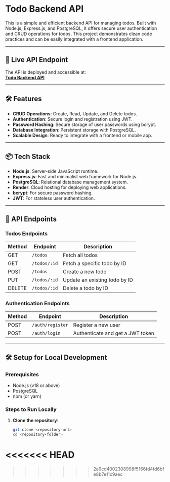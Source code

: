 # Todo Backend API

This is a simple and efficient backend API for managing todos. Built with Node.js, Express.js, and PostgreSQL, it offers secure user authentication and CRUD operations for todos. This project demonstrates clean code practices and can be easily integrated with a frontend application.

---

## 🚀 Live API Endpoint

The API is deployed and accessible at:  
**[Todo Backend API](https://todo-backend-e2gl.onrender.com)**

---

## 🛠️ Features

- **CRUD Operations**: Create, Read, Update, and Delete todos.
- **Authentication**: Secure login and registration using JWT.
- **Password Hashing**: Secure storage of user passwords using bcrypt.
- **Database Integration**: Persistent storage with PostgreSQL.
- **Scalable Design**: Ready to integrate with a frontend or mobile app.

---

## 📦 Tech Stack

- **Node.js**: Server-side JavaScript runtime.
- **Express.js**: Fast and minimalist web framework for Node.js.
- **PostgreSQL**: Relational database management system.
- **Render**: Cloud hosting for deploying web applications.
- **bcrypt**: For secure password hashing.
- **JWT**: For stateless user authentication.

---

## 📑 API Endpoints

### **Todos Endpoints**
| Method | Endpoint            | Description                      |
|--------|---------------------|----------------------------------|
| GET    | `/todos`            | Fetch all todos                 |
| GET    | `/todos/:id`        | Fetch a specific todo by ID      |
| POST   | `/todos`            | Create a new todo                |
| PUT    | `/todos/:id`        | Update an existing todo by ID    |
| DELETE | `/todos/:id`        | Delete a todo by ID              |

### **Authentication Endpoints**
| Method | Endpoint            | Description                      |
|--------|---------------------|----------------------------------|
| POST   | `/auth/register`    | Register a new user              |
| POST   | `/auth/login`       | Authenticate and get a JWT token |

---

## 🛠️ Setup for Local Development

### Prerequisites
- Node.js (v18 or above)
- PostgreSQL
- npm (or yarn)

### Steps to Run Locally

1. **Clone the repository**:
   ```bash
   git clone <repository-url>
   cd <repository-folder>
<<<<<<< HEAD
=======

>>>>>>> 2a9cd4002308998f5166fd4fd6bfe8b7e11c9aec
